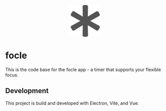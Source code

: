 <p align="center">
  <img alt="focle logo" src="https://github.com/kemaltekce/focle/blob/main/src/assets/asterisk.svg" width="100">
  </a>
</p>

# focle

This is the code base for the focle app - a timer that supports your flexible focus.

## Development

This project is build and developed with Electron, Vite, and Vue.
